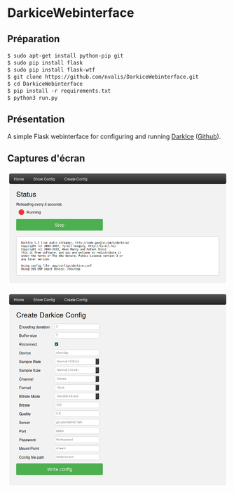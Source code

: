 # DarkiceWebinterface

## Préparation

    $ sudo apt-get install python-pip git
    $ sudo pip install flask
    $ sudo pip install flask-wtf
    $ git clone https://github.com/nvalis/DarkiceWebinterface.git
    $ cd DarkiceWebinterface
    $ pip install -r requirements.txt
    $ python3 run.py

## Présentation

A simple Flask webinterface for configuring and running [DarkIce](http://darkice.org/) ([Github](https://github.com/rafael2k/darkice)).

## Captures d'écran

![Screenshot Overview](/screenshot_overview.png?raw=true "Screenshot")

![Screenshot Config](/screenshot_config.png?raw=true "Screenshot")
